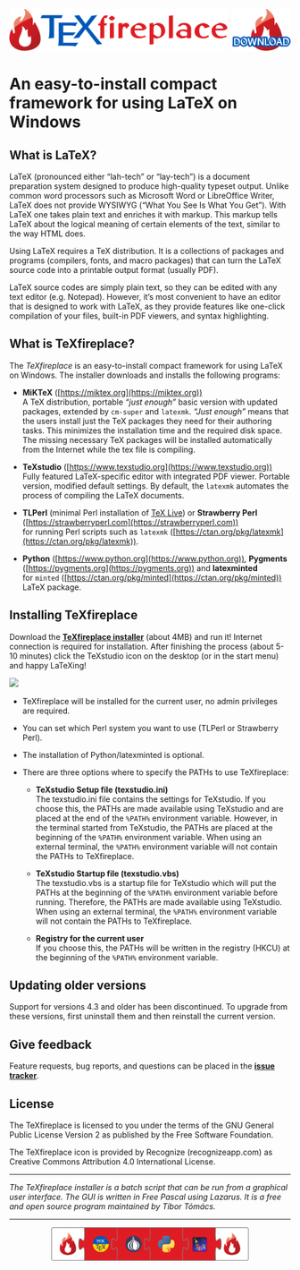 [Download]: https://tibortomacs.github.io/texfireplace/texfireplace.exe
[Webpage]: https://tibortomacs.github.io/texfireplace/

[<img src="texfireplace.svg" height="75"/>][Webpage]
[<img src="download.svg" height="75" align="right"/>][Download]

# An easy-to-install compact framework for using LaTeX on Windows

## What is LaTeX?

LaTeX (pronounced either “lah-tech” or “lay-tech”) is a document preparation system designed to produce high-quality typeset output.
Unlike common word processors such as Microsoft Word or LibreOffice Writer, LaTeX does not provide WYSIWYG (“What You See Is What You Get”). 
With LaTeX one takes plain text and enriches it with markup. 
This markup tells LaTeX about the logical meaning of certain elements of the text, similar to the way HTML does.

Using LaTeX requires a TeX distribution. 
It is a collections of packages and programs (compilers, fonts, and macro packages) that can turn the LaTeX source code into a printable output format (usually PDF).

LaTeX source codes are simply plain text, so they can be edited with any text editor (e.g. Notepad). 
However, it’s most convenient to have an editor that is designed to work with LaTeX, as they provide features like one-click compilation of your files, built-in PDF viewers, and syntax highlighting.

## What is TeXfireplace?

The _TeXfireplace_ is an easy-to-install compact framework for using LaTeX on Windows.
The installer downloads and installs the following programs: 

- **MiKTeX**
([https://miktex.org](https://miktex.org)) <br>
A TeX distribution, portable _“just enough”_ basic version with updated packages, extended by `cm-super` and `latexmk`.
_“Just enough”_ means that the users install just the TeX packages they need for their authoring tasks.
This minimizes the installation time and the required disk space.
The missing necessary TeX packages will be installed automatically from the Internet while the tex file is compiling.

- **TeXstudio**
([https://www.texstudio.org](https://www.texstudio.org)) <br>
Fully featured LaTeX-specific editor with integrated PDF viewer.
Portable version, modified default settings.
By default, the `latexmk` automates the process of compiling the LaTeX documents.

- **TLPerl**
(minimal Perl installation of [TeX Live](https://www.tug.org/texlive))
or
**Strawberry Perl**
([https://strawberryperl.com](https://strawberryperl.com)) <br>
for running Perl scripts such as `latexmk` ([https://ctan.org/pkg/latexmk](https://ctan.org/pkg/latexmk)).

- **Python**
([https://www.python.org](https://www.python.org)),
**Pygments**
([https://pygments.org](https://pygments.org))
and
**latexminted**<br>
for `minted` ([https://ctan.org/pkg/minted](https://ctan.org/pkg/minted)) LaTeX package.

## Installing TeXfireplace

Download the **[TeXfireplace installer][download]** (about 4MB) and run it! Internet connection is required for installation.
After finishing the process (about 5-10 minutes) click the TeXstudio icon on the desktop (or in the start menu) and happy LaTeXing!

[<img src="download3.svg" height="30"/>][Download]

- TeXfireplace will be installed for the current user, no admin privileges are required.

- You can set which Perl system you want to use (TLPerl or Strawberry Perl).

- The installation of Python/latexminted is optional.

- There are three options where to specify the PATHs to use TeXfireplace:

     - **TeXstudio Setup file (texstudio.ini)** <br>
     The texstudio.ini file contains the settings for TeXstudio.
     If you choose this, the PATHs are made available using TeXstudio and are placed at the end of the `%PATH%` environment variable.
     However, in the terminal started from TeXstudio, the PATHs are placed at the beginning of the `%PATH%` environment variable.
     When using an external terminal, the `%PATH%` environment variable will not contain the PATHs to TeXfireplace.

     - **TeXstudio Startup file (texstudio.vbs)** <br>
     The texstudio.vbs is a startup file for TeXstudio which will put the PATHs at the beginning of the `%PATH%` environment variable before running.
     Therefore, the PATHs are made available using TeXstudio.
     When using an external terminal, the `%PATH%` environment variable will not contain the PATHs to TeXfireplace.

     - **Registry for the current user** <br>
     If you choose this, the PATHs will be written in the registry (HKCU) at the beginning of the `%PATH%` environment variable.

## Updating older versions

Support for versions 4.3 and older has been discontinued.
To upgrade from these versions, first uninstall them and then reinstall the current version.

## Give feedback

Feature requests, bug reports, and questions can be placed in the **[issue tracker](https://github.com/tibortomacs/texfireplace/issues)**. 

## License

The TeXfireplace is licensed to you under the terms of the GNU General Public License Version 2 as published by the Free Software Foundation.

The TeXfireplace icon is provided by Recognize (recognizeapp.com) as Creative Commons Attribution 4.0 International License.

---

*The TeXfireplace installer is a batch script that can be run from a graphical user interface. The GUI is written in Free Pascal using Lazarus.
It is a free and open source program maintained by Tibor Tómács.*

---

<p align="center"><img src="texfireplace-puzzle.svg" height="60"/></p>
